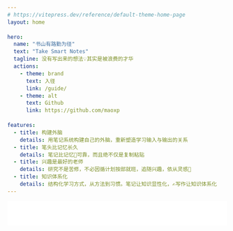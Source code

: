 ```yaml
---
# https://vitepress.dev/reference/default-theme-home-page
layout: home

hero:
  name: "书山有路勤为径"
  text: "Take Smart Notes"
  tagline: 没有写出来的想法💡其实是被浪费的才华
  actions:
    - theme: brand
      text: 入径
      link: /guide/  
    - theme: alt
      text: Github
      link: https://github.com/maoxp

features:
  - title: 构建外脑
    details: 用笔记系统构建自己的外脑，重新塑造学习输入与输出的关系
  - title: 笔头比记忆长久
    details: 笔记比记忆🧠可靠，而且绝不仅是复制粘贴
  - title: 兴趣是最好的老师
    details: 研究不是苦修，不必因循计划按部就班，追随兴趣，依从灵感🌟
  - title: 知识体系化
    details: 结构化学习方式，从方法到习惯。笔记让知识显性化，✍️写作让知识体系化
---
```


![Hello](./public/816f4bfb-6d6e-4942-a9d1-e007c0bc0969.svg)